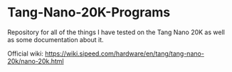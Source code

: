 # Tang-Nano-20K-Programs
Repository for all of the things I have tested on the Tang Nano 20K as well as some documentation about it.

Official wiki: https://wiki.sipeed.com/hardware/en/tang/tang-nano-20k/nano-20k.html
